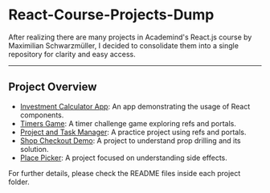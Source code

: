 # React-Course-Projects-Dump

After realizing there are many projects in Academind's React.js course by Maximilian Schwarzmüller, I decided to consolidate them into a single repository for clarity and easy access.

---

## Project Overview

- [Investment Calculator App](./S5-Investment-Calculator-App/README.md): An app demonstrating the usage of React components.
- [Timers Game](./S8-Timers-Game/README.md): A timer challenge game exploring refs and portals.
- [Project and Task Manager](./S9-Project-And-Task-Manager/README.md): A practice project using refs and portals.
- [Shop Checkout Demo](./S10-Shop-Checkout-Demo/README.md): A project to understand prop drilling and its solution.
- [Place Picker](./S11-Place-Picker/README.md): A project focused on understanding side effects.

For further details, please check the README files inside each project folder.
